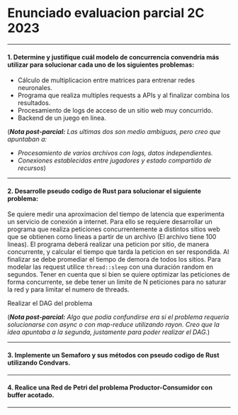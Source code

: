 #  Enunciado evaluacion parcial 2C 2023 

---

#### 1. Determine y justifique cuál modelo de concurrencia convendría más utilizar para solucionar cada uno de los siguientes problemas:

- Cálculo de multiplicacion entre matrices para entrenar redes neuronales.
- Programa que realiza multiples requests a APIs y al finalizar combina los resultados.
- Procesamiento de logs de acceso de un sitio web muy concurrido.
- Backend de un juego en linea.


(***Nota post-parcial:*** *Las ultimas dos son medio ambiguas, pero creo que apuntaban a:*
- *Procesamiento de varios archivos con logs, datos independientes.*
- *Conexiones establecidas entre jugadores y estado compartido de recursos*)

---

#### 2. Desarrolle pseudo codigo de Rust para solucionar el siguiente problema:

Se quiere medir una aproximacion del tiempo de latencia que experimenta un servicio de conexión a internet.
Para ello se requiere desarrollar un programa que realiza peticiones concurrentemente a distintos sitios web que se obtienen como lineas a partir de un archivo (El archivo tiene 100 lineas).
El programa deberá realizar una peticion por sitio, de manera concurrente, y calcular el tiempo que
tarda la peticion en ser respondida. Al finalizar se debe promediar el tiempo de demora de todos los sitios.
Para modelar las request utilice `thread::sleep` con una duración random en segundos.
Tener en cuenta que si bien se quiere optimizar las peticiones de forma concurrente, se debe tener un
limite de N peticiones para no saturar la red y para limitar el numero de threads.

Realizar el DAG del problema

(***Nota post-parcial:*** *Algo que podia confundirse era si el problema requeria solucionarse con async o con map-reduce utilizando rayon. Creo que la idea apuntaba a la segunda, justamente para poder realizar el DAG.*)

---

#### 3. Implemente un Semaforo y sus métodos con pseudo codigo de Rust utilizando Condvars.

---

#### 4. Realice una Red de Petri del problema Productor-Consumidor con buffer acotado.

---

